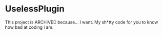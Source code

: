 # UselessPlugin
 This project is ARCHIVED because... I want.
 My sh*tty code for you to know how bad at coding I am.
